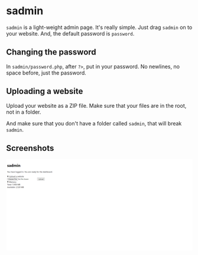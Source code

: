 # sadmin

`sadmin` is a light-weight admin page. It's really simple. Just drag `sadmin` on to your website. And, the default password is `password`.

## Changing the password

In `sadmin/password.php`, after `?>`, put in your password. No newlines, no space before, just the password.

## Uploading a website

Upload your website as a ZIP file. Make sure that your files are in the root, not in a folder.

And make sure that you don't have a folder called `sadmin`, that will break `sadmin`.

## Screenshots

![](screenshot.png)
